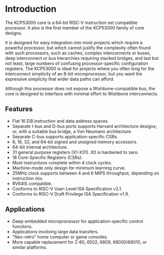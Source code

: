 # Introduction

The KCP53000 core is
a 64-bit RISC-V instruction set compatible
processor.
It also is the first member
of the KCP53000 family of core designs.

It is designed for easy integration
into most projects which require
a powerful processor,
but which cannot justify the complexity
often found with such processors, such as
caches,
complex interconnects or buses,
deep interconnect or bus hierarchies requiring stacked bridges,
and last but not least,
large numbers of confusing processor-specific configuration registers.
The KCP53000 is ideal for projects
where you often long for the interconnect simplicity
of an 8-bit microprocessor,
but you want the expressive simplicity
that wider data paths can afford.

Although this processor does not expose a Wishbone-compatible bus,
the core is designed to interface with minimal effort to Wishbone interconnects.

## Features

* Flat 16 EiB instruction and data address spaces.
* Separate I-bus and D-bus ports supports Harvard architecture designs; or, with a suitable bus bridge, a Von Neumann architecture.
* Separate C-bus supports application-specific CSRs.
* 8, 16, 32, and 64-bit signed and unsigned memory accessors.
* 64-bit internal architecture.
* 31 general purpose registers (X1-X31).  X0 is hardwired to zero.
* 18 Core-Specific Registers (CSRs).
* Most instructions complete within 4 clock cycles.
* Machine-mode only design for minimum learning curve.
* 25MHz clock supports between 4 and 6 MIPS throughput, depending on instruction mix.
* RV64IS compatible.
* Conforms to RISC-V User-Level ISA Specification v2.1.
* Conforms to RISC-V Draft Privilege ISA Specification v1.9.

## Applications

* Deep-embedded microprocessor for application-specific control functions.
* Applications involving large data transfers.
* "Neo-retro" home computer or game consoles.
* More capable replacement for Z-80, 6502, 6809, 68000/68010, or similar platforms.
